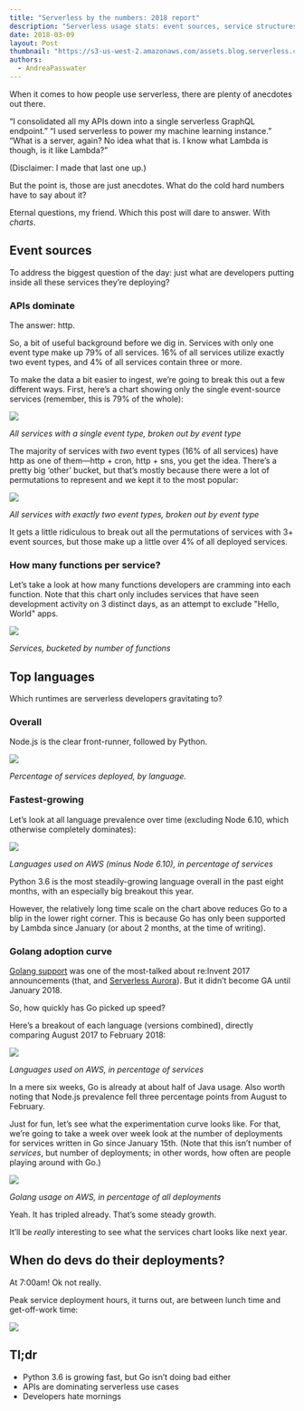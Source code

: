```yaml
---
title: "Serverless by the numbers: 2018 report"
description: "Serverless usage stats: event sources, service structures, runtimes, and more."
date: 2018-03-09
layout: Post
thumbnail: "https://s3-us-west-2.amazonaws.com/assets.blog.serverless.com/observability-tools/graph-thumb.png"
authors:
  - AndreaPasswater
---
```


When it comes to how people use serverless, there are plenty of anecdotes out there.

“I consolidated all my APIs down into a single serverless GraphQL endpoint.” “I used serverless to power my machine learning instance.” “What is a server, again? No idea what that is. I know what Lambda is though, is it like Lambda?”

(Disclaimer: I made that last one up.)

But the point is, those are just anecdotes. What do the cold hard numbers have to say about it?

Eternal questions, my friend. Which this post will dare to answer. With *charts*.

## Event sources

To address the biggest question of the day: just what are developers putting inside all these services they’re deploying?

### APIs dominate

The answer: http.

So, a bit of useful background before we dig in. Services with only one event type make up 79% of all services. 16% of all services utilize exactly two event types, and 4% of all services contain three or more.

To make the data a bit easier to ingest, we’re going to break this out a few different ways. First, here’s a chart showing only the single event-source services (remember, this is 79% of the whole):

<img src="https://s3-us-west-2.amazonaws.com/assets.blog.serverless.com/data-report-2018/services-single-event-type1.jpg">

*All services with a single event type, broken out by event type*

The majority of services with *two* event types (16% of all services) have http as one of them—http + cron, http + sns, you get the idea. There’s a pretty big ‘other’ bucket, but that’s mostly because there were a lot of permutations to represent and we kept it to the most popular:

<img src="https://s3-us-west-2.amazonaws.com/assets.blog.serverless.com/data-report-2018/services-2-types1.jpg">

*All services with exactly two event types, broken out by event type*

It gets a little ridiculous to break out all the permutations of services with 3+ event sources, but those make up a little over 4% of all deployed services.

### How many functions per service?

Let’s take a look at how many functions developers are cramming into each function. Note that this chart only includes services that have seen development activity on 3 distinct days, as an attempt to exclude "Hello, World" apps.

<img src="https://s3-us-west-2.amazonaws.com/assets.blog.serverless.com/data-report-2018/functions-per-service1.jpg">

*Services, bucketed by number of functions*

## Top languages

Which runtimes are serverless developers gravitating to?

### Overall

Node.js is the clear front-runner, followed by Python.

<img src="https://s3-us-west-2.amazonaws.com/assets.blog.serverless.com/data-report-2018/services-deployed-pie1.jpg">

*Percentage of services deployed, by language.*

### Fastest-growing

Let’s look at all language prevalence over time (excluding Node 6.10, which otherwise completely dominates):

<img src="https://s3-us-west-2.amazonaws.com/assets.blog.serverless.com/data-report-2018/services-by-language-line1.jpg">

*Languages used on AWS (minus Node 6.10), in percentage of services*

Python 3.6 is the most steadily-growing language overall in the past eight months, with an especially big breakout this year.

However, the relatively long time scale on the chart above reduces Go to a blip in the lower right corner. This is because Go has only been supported by Lambda since January (or about 2 months, at the time of writing). 

### Golang adoption curve

[Golang support](https://serverless.com/blog/ultimate-list-serverless-announcements-reinvent/#golang-support) was one of the most-talked about re:Invent 2017 announcements (that, and [Serverless Aurora](https://serverless.com/blog/serverless-aurora-future-of-data/)). But it didn’t become GA until January 2018.

So, how quickly has Go picked up speed?

Here’s a breakout of each language (versions combined), directly comparing August 2017 to February 2018:

<img src="https://s3-us-west-2.amazonaws.com/assets.blog.serverless.com/data-report-2018/services-by-language-full1.jpg">

*Languages used on AWS, in percentage of services*

In a mere six weeks, Go is already at about half of Java usage. Also worth noting that Node.js prevalence fell three percentage points from August to February.

Just for fun, let’s see what the experimentation curve looks like. For that, we’re going to take a week over week look at the number of deployments for services written in Go since January 15th. (Note that this isn’t number of *services*, but number of deployments; in other words, how often are people playing around with Go.)

<img src="https://s3-us-west-2.amazonaws.com/assets.blog.serverless.com/data-report-2018/go-deployments1.jpg">

*Golang usage on AWS, in percentage of all deployments*

Yeah. It has tripled already. That’s some steady growth.

It’ll be *really* interesting to see what the services chart looks like next year.

## When do devs do their deployments?

At 7:00am! Ok not really.

Peak service deployment hours, it turns out, are between lunch time and get-off-work time:

<img src="https://s3-us-west-2.amazonaws.com/assets.blog.serverless.com/data-report-2018/deploy-times1.jpg">

## Tl;dr

- Python 3.6 is growing fast, but Go isn’t doing bad either
- APIs are dominating serverless use cases
- Developers hate mornings
